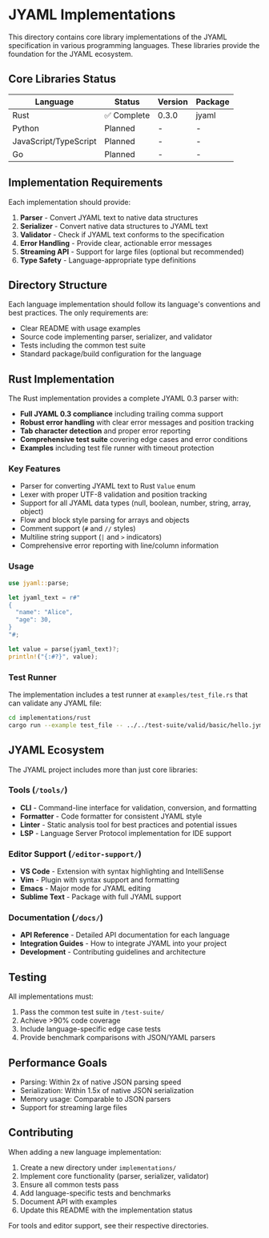 # JYAML Implementations

This directory contains core library implementations of the JYAML specification in various programming languages. These libraries provide the foundation for the JYAML ecosystem.

## Core Libraries Status

| Language | Status | Version | Package |
|----------|--------|---------|---------|
| Rust | ✅ Complete | 0.3.0 | jyaml |
| Python | Planned | - | - |
| JavaScript/TypeScript | Planned | - | - |
| Go | Planned | - | - |

## Implementation Requirements

Each implementation should provide:

1. **Parser** - Convert JYAML text to native data structures
2. **Serializer** - Convert native data structures to JYAML text
3. **Validator** - Check if JYAML text conforms to the specification
4. **Error Handling** - Provide clear, actionable error messages
5. **Streaming API** - Support for large files (optional but recommended)
6. **Type Safety** - Language-appropriate type definitions

## Directory Structure

Each language implementation should follow its language's conventions and best practices. The only requirements are:

- Clear README with usage examples
- Source code implementing parser, serializer, and validator
- Tests including the common test suite
- Standard package/build configuration for the language

## Rust Implementation

The Rust implementation provides a complete JYAML 0.3 parser with:

- **Full JYAML 0.3 compliance** including trailing comma support
- **Robust error handling** with clear error messages and position tracking
- **Tab character detection** and proper error reporting
- **Comprehensive test suite** covering edge cases and error conditions
- **Examples** including test file runner with timeout protection

### Key Features

- Parser for converting JYAML text to Rust `Value` enum
- Lexer with proper UTF-8 validation and position tracking
- Support for all JYAML data types (null, boolean, number, string, array, object)
- Flow and block style parsing for arrays and objects
- Comment support (`#` and `//` styles)
- Multiline string support (`|` and `>` indicators)
- Comprehensive error reporting with line/column information

### Usage

```rust
use jyaml::parse;

let jyaml_text = r#"
{
  "name": "Alice",
  "age": 30,
}
"#;

let value = parse(jyaml_text)?;
println!("{:#?}", value);
```

### Test Runner

The implementation includes a test runner at `examples/test_file.rs` that can validate any JYAML file:

```bash
cd implementations/rust
cargo run --example test_file -- ../../test-suite/valid/basic/hello.jyml
```

## JYAML Ecosystem

The JYAML project includes more than just core libraries:

### Tools (`/tools/`)
- **CLI** - Command-line interface for validation, conversion, and formatting
- **Formatter** - Code formatter for consistent JYAML style
- **Linter** - Static analysis tool for best practices and potential issues
- **LSP** - Language Server Protocol implementation for IDE support

### Editor Support (`/editor-support/`)
- **VS Code** - Extension with syntax highlighting and IntelliSense
- **Vim** - Plugin with syntax support and formatting
- **Emacs** - Major mode for JYAML editing
- **Sublime Text** - Package with full JYAML support

### Documentation (`/docs/`)
- **API Reference** - Detailed API documentation for each language
- **Integration Guides** - How to integrate JYAML into your project
- **Development** - Contributing guidelines and architecture

## Testing

All implementations must:
1. Pass the common test suite in `/test-suite/`
2. Achieve >90% code coverage
3. Include language-specific edge case tests
4. Provide benchmark comparisons with JSON/YAML parsers

## Performance Goals

- Parsing: Within 2x of native JSON parsing speed
- Serialization: Within 1.5x of native JSON serialization
- Memory usage: Comparable to JSON parsers
- Support for streaming large files

## Contributing

When adding a new language implementation:

1. Create a new directory under `implementations/`
2. Implement core functionality (parser, serializer, validator)
3. Ensure all common tests pass
4. Add language-specific tests and benchmarks
5. Document API with examples
6. Update this README with the implementation status

For tools and editor support, see their respective directories.